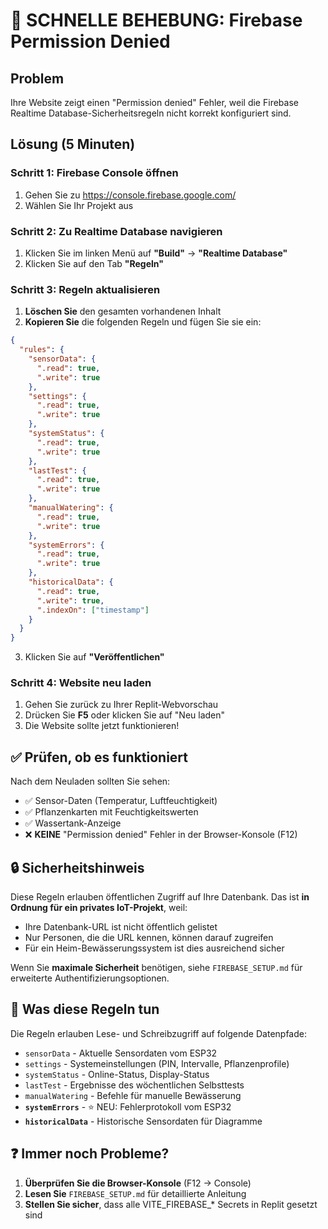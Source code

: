 # 🚨 SCHNELLE BEHEBUNG: Firebase Permission Denied

## Problem
Ihre Website zeigt einen "Permission denied" Fehler, weil die Firebase Realtime Database-Sicherheitsregeln nicht korrekt konfiguriert sind.

## Lösung (5 Minuten)

### Schritt 1: Firebase Console öffnen
1. Gehen Sie zu https://console.firebase.google.com/
2. Wählen Sie Ihr Projekt aus

### Schritt 2: Zu Realtime Database navigieren
1. Klicken Sie im linken Menü auf **"Build"** → **"Realtime Database"**
2. Klicken Sie auf den Tab **"Regeln"**

### Schritt 3: Regeln aktualisieren
1. **Löschen Sie** den gesamten vorhandenen Inhalt
2. **Kopieren Sie** die folgenden Regeln und fügen Sie sie ein:

```json
{
  "rules": {
    "sensorData": {
      ".read": true,
      ".write": true
    },
    "settings": {
      ".read": true,
      ".write": true
    },
    "systemStatus": {
      ".read": true,
      ".write": true
    },
    "lastTest": {
      ".read": true,
      ".write": true
    },
    "manualWatering": {
      ".read": true,
      ".write": true
    },
    "systemErrors": {
      ".read": true,
      ".write": true
    },
    "historicalData": {
      ".read": true,
      ".write": true,
      ".indexOn": ["timestamp"]
    }
  }
}
```

3. Klicken Sie auf **"Veröffentlichen"**

### Schritt 4: Website neu laden
1. Gehen Sie zurück zu Ihrer Replit-Webvorschau
2. Drücken Sie **F5** oder klicken Sie auf "Neu laden"
3. Die Website sollte jetzt funktionieren!

## ✅ Prüfen, ob es funktioniert

Nach dem Neuladen sollten Sie sehen:
- ✅ Sensor-Daten (Temperatur, Luftfeuchtigkeit)
- ✅ Pflanzenkarten mit Feuchtigkeitswerten
- ✅ Wassertank-Anzeige
- ❌ **KEINE** "Permission denied" Fehler in der Browser-Konsole (F12)

## 🔒 Sicherheitshinweis

Diese Regeln erlauben öffentlichen Zugriff auf Ihre Datenbank. Das ist **in Ordnung für ein privates IoT-Projekt**, weil:
- Ihre Datenbank-URL ist nicht öffentlich gelistet
- Nur Personen, die die URL kennen, können darauf zugreifen
- Für ein Heim-Bewässerungssystem ist dies ausreichend sicher

Wenn Sie **maximale Sicherheit** benötigen, siehe `FIREBASE_SETUP.md` für erweiterte Authentifizierungsoptionen.

## 📝 Was diese Regeln tun

Die Regeln erlauben Lese- und Schreibzugriff auf folgende Datenpfade:
- `sensorData` - Aktuelle Sensordaten vom ESP32
- `settings` - Systemeinstellungen (PIN, Intervalle, Pflanzenprofile)
- `systemStatus` - Online-Status, Display-Status
- `lastTest` - Ergebnisse des wöchentlichen Selbsttests
- `manualWatering` - Befehle für manuelle Bewässerung
- **`systemErrors`** - ⭐ NEU: Fehlerprotokoll vom ESP32
- **`historicalData`** - Historische Sensordaten für Diagramme

## ❓ Immer noch Probleme?

1. **Überprüfen Sie die Browser-Konsole** (F12 → Console)
2. **Lesen Sie** `FIREBASE_SETUP.md` für detaillierte Anleitung
3. **Stellen Sie sicher**, dass alle VITE_FIREBASE_* Secrets in Replit gesetzt sind
